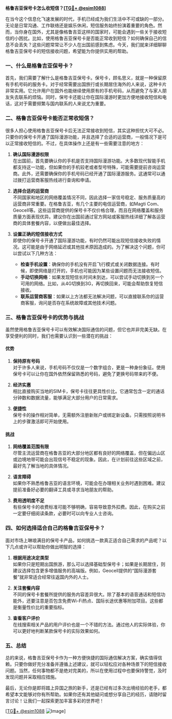 **格鲁吉亚保号卡怎么收短信？[[TG💪+ @esim1088](https://t.me/s/esim1088)]**

在当今这个信息化飞速发展的时代，手机已经成为我们生活中不可或缺的一部分。无论是日常沟通、工作联络还是娱乐休闲，短信服务始终扮演着重要的角色。然而，当你身在国外，尤其是像格鲁吉亚这样的国家时，可能会遇到一些关于接收短信的小困扰。比如，使用格鲁吉亚保号卡是否能正常收到短信？如何确保自己的信息不会丢失？这些问题常常让不少人在出国前感到焦虑。今天，我们就来详细聊聊格鲁吉亚保号卡的短信接收问题，希望能为你提供实用的帮助。

### 一、什么是格鲁吉亚保号卡？

首先，我们需要了解什么是格鲁吉亚保号卡。保号卡，顾名思义，就是一种保留原有手机号码的服务卡。对于经常需要出国旅行或长期居住海外的人来说，这种卡片非常实用。它允许用户在国外也能继续使用原有的手机号码，从而避免了与家人朋友失去联系的烦恼。同时，保号卡还能让你在国际漫游时更加方便地接收短信和电话，这对于需要频繁与国内联系的人来说尤为重要。

### 二、格鲁吉亚保号卡能否正常收短信？

很多人担心使用格鲁吉亚保号卡后无法正常接收到短信，其实这种担忧大可不必。只要你的保号卡开通了国际漫游功能，并且选择了合适的运营商，一般情况下是可以正常接收短信的。不过，在具体操作上还是有一些需要注意的地方：

1. **确认国际漫游权限**  
   在出国前，首先要确认你的手机是否支持国际漫游功能。大多数现代智能手机都支持这一功能，但如果你的手机较老或者型号特殊，可能需要提前咨询运营商。此外，还需要确保你的手机号码已经开通了国际漫游服务。这通常可以通过拨打运营商客服热线进行查询和申请。

2. **选择合适的运营商**  
   不同国家和地区的网络覆盖情况不同，因此选择一家信号稳定、服务质量高的运营商非常重要。在格鲁吉亚，有几个主要的电信运营商，如Magti Com、Geocell等。这些运营商提供的保号卡不仅价格合理，而且在网络覆盖和服务质量方面表现优异。建议你在出国前通过官方网站或客服热线详细了解各运营商的具体套餐内容，以便做出最佳选择。

3. **设置正确的短信接收方式**  
   即使你的保号卡开通了国际漫游功能，有时仍然可能出现短信接收失败的情况。这可能是由于网络延迟或其他技术原因造成的。为了解决这个问题，你可以尝试以下几种方法：
   
   - **检查手机设置**：确保你的手机没有开启飞行模式或关闭数据连接。有时候，即使网络是打开的，手机也可能因为某些设置问题而无法接收短信。
   - **手动切换网络**：如果发现短信长时间未到达，可以尝试手动切换到另一个可用的网络。比如，从4G切换到3G，再切换回来，可能会帮助恢复短信接收。
   - **联系运营商客服**：如果以上方法都无法解决问题，可以直接联系你的运营商客服，询问是否存在系统故障或其他技术问题。

### 三、格鲁吉亚保号卡的优势与挑战

虽然使用格鲁吉亚保号卡可以有效解决国际通信的问题，但它也并非完美无缺。在享受便利的同时，我们也需要认识到一些潜在的挑战：

#### 优势

1. **保持原有号码**  
   对于许多人来说，手机号码不仅仅是一个数字组合，更是一种身份象征。使用保号卡可以让你在国外依然保留熟悉的号码，避免了更换号码带来的不便。

2. **经济实惠**  
   相比直接购买当地的SIM卡，保号卡往往更具性价比。它通常包含一定的通话分钟数和数据流量，能够满足大部分用户的日常需求。

3. **便捷性**  
   保号卡的操作相对简单，无需额外注册新账户或绑定新设备。只需按照说明书上的步骤激活即可开始使用。

#### 挑战

1. **网络覆盖范围有限**  
   尽管主流运营商在格鲁吉亚的大部分地区都有良好的网络覆盖，但在偏远山区或边境地带可能会出现信号不稳定的现象。因此，在计划前往这些区域之前，最好先了解当地的具体情况。

2. **语言障碍**  
   如果你不熟悉格鲁吉亚的语言环境，可能会在办理相关业务时遇到困难。建议提前准备好必要的翻译工具或寻求当地朋友的帮助。

3. **费用透明度不足**  
   有些保号卡的收费标准可能不够明确，容易导致意外扣费。因此，在购买之前一定要仔细阅读条款，必要时可以向专业人士咨询。

### 四、如何选择适合自己的格鲁吉亚保号卡？

面对市场上琳琅满目的保号卡产品，如何挑选一款真正适合自己需求的产品呢？以下几点或许可以帮助你做出明智的选择：

1. **根据用途决定类型**  
   如果你只是短期出国旅游，那么可以选择基础型保号卡；如果是长期居住，则建议选择包含更多增值服务的高端版。例如，Geocell提供的“国际漫游套餐”就非常适合经常往返国内外的人士。

2. **关注套餐内容**  
   不同的保号卡套餐所提供的服务内容差异很大。除了基本的语音通话和短信功能外，还要注意是否包含免费Wi-Fi热点、国际长途优惠等附加项目。这些都是衡量性价比的重要指标。

3. **查看客户评价**  
   在线搜索相关产品的用户评价也是一个不错的方法。通过他人的实际体验，你可以更好地判断某款保号卡的实际效果如何。

### 五、总结

总的来说，格鲁吉亚保号卡作为一种方便快捷的国际通信解决方案，确实值得信赖。只要你做好充分准备并遵循上述建议，就可以轻松应对各种场景下的短信接收问题。当然，任何事物都不是绝对完美的，所以在使用过程中也要保持警觉，及时发现问题并采取相应措施。

最后，无论你是即将踏上异国之旅的新手，还是已经有过多次出境经验的老手，都希望本文能够对你有所帮助。如果你还有其他疑问或想分享自己的经历，请随时留言讨论！让我们一起探索更加丰富多彩的世界吧！

[[TG💪+ @esim1088](https://t.me/s/esim1088) ![Image](https://i.postimg.cc/4NQfJmqS/Snipaste-2025-05-13-00-14-12.png)]